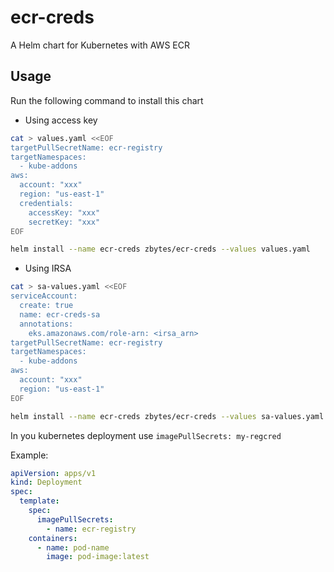 # ecr-creds

A Helm chart for Kubernetes with AWS ECR

## Usage

Run the following command to install this chart

- Using access key

```bash
cat > values.yaml <<EOF
targetPullSecretName: ecr-registry
targetNamespaces:
  - kube-addons
aws:
  account: "xxx"
  region: "us-east-1"
  credentials:
    accessKey: "xxx"
    secretKey: "xxx"
EOF

helm install --name ecr-creds zbytes/ecr-creds --values values.yaml
```

- Using IRSA

```bash
cat > sa-values.yaml <<EOF
serviceAccount:
  create: true
  name: ecr-creds-sa
  annotations:
    eks.amazonaws.com/role-arn: <irsa_arn>
targetPullSecretName: ecr-registry
targetNamespaces:
  - kube-addons
aws:
  account: "xxx"
  region: "us-east-1"
EOF

helm install --name ecr-creds zbytes/ecr-creds --values sa-values.yaml
```

In you kubernetes deployment use `imagePullSecrets: my-regcred`

Example:

```yaml
apiVersion: apps/v1
kind: Deployment
spec:
  template:
    spec:
      imagePullSecrets:
        - name: ecr-registry
    containers:
      - name: pod-name
        image: pod-image:latest
```
